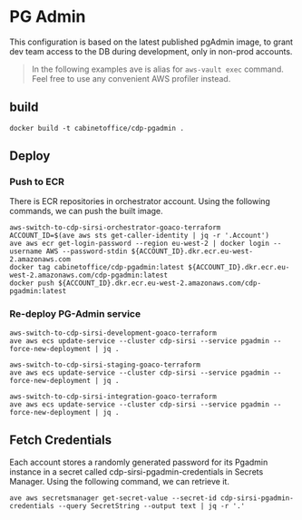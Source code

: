 # PG Admin

This configuration is based on the latest published pgAdmin image, to grant dev team access to the DB during development, only in non-prod accounts.

> In the following examples ave is alias for `aws-vault exec` command.
Feel free to use any convenient AWS profiler instead.

## build

```shell
docker build -t cabinetoffice/cdp-pgadmin .
```

## Deploy

### Push to ECR

There is ECR repositories in orchestrator account. Using the following commands, we can push the built image.

```shell
aws-switch-to-cdp-sirsi-orchestrator-goaco-terraform
ACCOUNT_ID=$(ave aws sts get-caller-identity | jq -r '.Account')
ave aws ecr get-login-password --region eu-west-2 | docker login --username AWS --password-stdin ${ACCOUNT_ID}.dkr.ecr.eu-west-2.amazonaws.com
docker tag cabinetoffice/cdp-pgadmin:latest ${ACCOUNT_ID}.dkr.ecr.eu-west-2.amazonaws.com/cdp-pgadmin:latest
docker push ${ACCOUNT_ID}.dkr.ecr.eu-west-2.amazonaws.com/cdp-pgadmin:latest
```

### Re-deploy PG-Admin service

```shell
aws-switch-to-cdp-sirsi-development-goaco-terraform
ave aws ecs update-service --cluster cdp-sirsi --service pgadmin --force-new-deployment | jq .
```


```shell
aws-switch-to-cdp-sirsi-staging-goaco-terraform
ave aws ecs update-service --cluster cdp-sirsi --service pgadmin --force-new-deployment | jq .
```


```shell
aws-switch-to-cdp-sirsi-integration-goaco-terraform
ave aws ecs update-service --cluster cdp-sirsi --service pgadmin --force-new-deployment | jq .
```

## Fetch Credentials

Each account stores a randomly generated password for its Pgadmin instance in a secret called cdp-sirsi-pgadmin-credentials in Secrets Manager. Using the following command, we can retrieve it.

```shell
ave aws secretsmanager get-secret-value --secret-id cdp-sirsi-pgadmin-credentials --query SecretString --output text | jq -r '.'
```